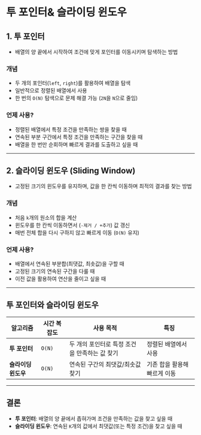 # **투 포인터& 슬라이딩 윈도우**


## **1. 투 포인터**  
- 배열의 양 끝에서 시작하여 조건에 맞게 포인터를 이동시키며 탐색하는 방법

### **개념**
- 두 개의 포인터(`left`, `right`)를 활용하여 배열을 탐색  
- 일반적으로 정렬된 배열에서 사용  
- 한 번의 `O(N)` 탐색으로 문제 해결 가능 (`2N`을 `N`으로 줄임)

### **언제 사용?**
- 정렬된 배열에서 특정 조건을 만족하는 쌍을 찾을 때  
- 연속된 부분 구간에서 특정 조건을 만족하는 구간을 찾을 때  
- 배열을 한 번만 순회하며 빠르게 결과를 도출하고 싶을 때  

---

## **2. 슬라이딩 윈도우 (Sliding Window)**
- 고정된 크기의 윈도우를 유지하며, 값을 한 칸씩 이동하며 최적의 결과를 찾는 방법

### **개념**
- 처음 `k`개의 원소의 합을 계산  
- 윈도우를 한 칸씩 이동하면서 (`-제거 / +추가`) 값 갱신  
- 매번 전체 합을 다시 구하지 않고 빠르게 이동 (`O(N)` 유지)  

### **언제 사용?**
- 배열에서 연속된 부분합(최댓값, 최솟값)을 구할 때  
- 고정된 크기의 연속된 구간을 다룰 때  
- 이전 값을 활용하여 연산을 줄이고 싶을 때  

---

## **투 포인터와 슬라이딩 윈도우**
| 알고리즘 | 시간 복잡도 | 사용 목적 | 특징 |
|------|------------|------------|------------------|
| **투 포인터** | `O(N)` | 두 개의 포인터로 특정 조건을 만족하는 값 찾기 | 정렬된 배열에서 사용 |
| **슬라이딩 윈도우** | `O(N)` | 연속된 구간의 최댓값/최솟값 찾기 | 기존 합을 활용해 빠르게 이동 |

---

## **결론**
- **투 포인터**: 배열의 양 끝에서 좁혀가며 조건을 만족하는 값을 찾고 싶을 때
- **슬라이딩 윈도우**: 연속된 `K`개의 값에서 최댓값(또는 특정 조건)을 찾고 싶을 때   